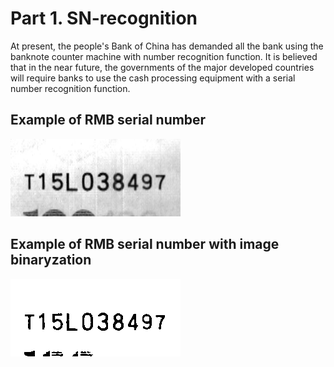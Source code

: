 # Part 1. SN-recognition
At present, the people's Bank of China has demanded all the bank using the banknote counter machine with number recognition function. It is believed that in the near future, the governments of the major developed countries will require banks to use the cash processing equipment with a serial number recognition function.

## Example of RMB serial number

![RMB](https://github.com/yaojincao/Data-cleaning-for-SN-recognition/blob/master/P06F0V1V100_00031.bmp)

## Example of RMB serial number with image binaryzation

![RMB](https://github.com/yaojincao/Data-cleaning-for-SN-recognition/blob/master/P06F0V1V100_0003_Bw.bmp)

